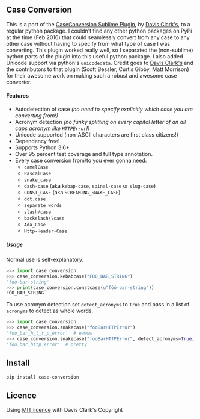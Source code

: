 ## Case Conversion

This is a port of the [CaseConversion Sublime Plugin](https://github.com/jdc0589/CaseConversion), by [Davis Clark's](https://github.com/jdc0589), to a regular python package. I couldn't find any other python packages on PyPi at the time (Feb 2016) that could seamlessly convert from any case to any other case without having to specify from what type of case I was converting. This plugin worked really well, so I separated the (non-sublime) python parts of the plugin into this useful python package. I also added Unicode support via python's `unicodedata`. Credit goes to [Davis Clark's](https://github.com/jdc0589) and the contributors to that plugin (Scott Bessler, Curtis Gibby, Matt Morrison) for their awesome work on making such a robust and awesome case converter.

#### Features

- Autodetection of case *(no need to specify explicitly which case you are converting from!)*
- Acronym detection *(no funky splitting on every capital letter of an all caps acronym like `HTTPError`!)*
- Unicode supported (non-ASCII characters are first class citizens!)
- Dependency free!
- Supports Python 3.6+
- Over 95 percent test coverage and full type annotation.
- Every case conversion from/to you ever gonna need:
  - `camelCase`
  - `PascalCase`
  - `snake_case`
  - `dash-case` (aka `kebap-case`, `spinal-case`  or `slug-case`)
  - `CONST_CASE` (aka `SCREAMING_SNAKE_CASE`)
  - `dot.case`
  - `separate words`
  - `slash/case`
  - `backslash\\case`
  - `Ada_Case`
  - `Http-Header-Case`

##### Usage

Normal use is self-explanatory.

```python
>>> import case_conversion
>>> case_conversion.kebabcase("FOO_BAR_STRING")
'foo-bar-string'
>>> print(case_conversion.constcase(u"fóó-bar-string"))
FÓÓ_BAR_STRING
```

To use acronym detection set `detect_acronyms` to `True` and pass in a list of `acronyms` to detect as whole words.

```python
>>> import case_conversion
>>> case_conversion.snakecase("fooBarHTTPError")
'foo_bar_h_t_t_p_error'  # ewwww
>>> case_conversion.snakecase("fooBarHTTPError", detect_acronyms=True, acronyms=['HTTP'])
'foo_bar_http_error'  # pretty
```

## Install

```
pip install case-conversion
```

## Licence

Using [MIT licence](LICENSE.txt) with Davis Clark's Copyright

